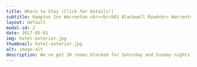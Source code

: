 ```yaml
---
title: Where to Stay (Click for Details!)
subtitle: Hampton Inn Warrenton <br><br>501 Blackwell Road<br> Warrenton, Virginia, 20186, USA
layout: default
modal-id: 2
date: 2017-05-01
img: hotel-exterior.jpg
thumbnail: hotel-exterior.jpg 
alt: image-alt
description: We've got 30 rooms blocked for Saturday and Sunday nights at the <a href = http://warrenton.hamptoninn.com>Hampton Inn Warrenton</a>. You can book on the <a href = http://warrenton.hamptoninn.com>website</a> or by calling 540-349-4200 and use code <strong>AGW</strong> for the group rates. Check in is at 3pm and early check in is not possible, so we recommend booking for both Saturday and Sunday nights.   
---
```

